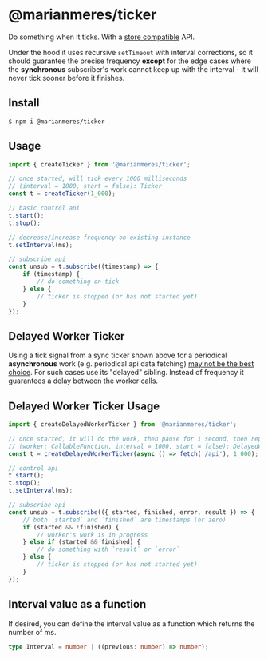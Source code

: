 # @marianmeres/ticker

Do something when it ticks. With a [store compatible](https://github.com/marianmeres/store) API.

Under the hood it uses recursive `setTimeout` with interval corrections,
so it should guarantee the precise frequency **except** for the edge cases where the
**synchronous**
subscriber's work cannot keep up with the interval - it will never tick sooner before it
finishes.

## Install

```shell
$ npm i @marianmeres/ticker
```

## Usage

```typescript
import { createTicker } from '@marianmeres/ticker';

// once started, will tick every 1000 milliseconds
// (interval = 1000, start = false): Ticker
const t = createTicker(1_000);

// basic control api
t.start();
t.stop();

// decrease/increase frequency on existing instance
t.setInterval(ms);

// subscribe api
const unsub = t.subscribe((timestamp) => {
	if (timestamp) {
		// do something on tick
	} else {
		// ticker is stopped (or has not started yet)
	}
});
```

## Delayed Worker Ticker

Using a tick signal from a sync ticker shown above for a periodical **asynchronous** work
(e.g. periodical api data fetching) [may not be the best choice](https://developer.mozilla.org/en-US/docs/Web/API/setInterval#ensure_that_execution_duration_is_shorter_than_interval_frequency).
For such cases use its "delayed" sibling. Instead of frequency it guarantees a delay
between the worker calls.

## Delayed Worker Ticker Usage

```typescript
import { createDelayedWorkerTicker } from '@marianmeres/ticker';

// once started, it will do the work, then pause for 1 second, then repeat...
// (worker: CallableFunction, interval = 1000, start = false): DelayedWorkerTicker
const t = createDelayedWorkerTicker(async () => fetch('/api'), 1_000);

// control api
t.start();
t.stop();
t.setInterval(ms);

// subscribe api
const unsub = t.subscribe(({ started, finished, error, result }) => {
	// both `started` and `finished` are timestamps (or zero)
	if (started && !finished) {
		// worker's work is in progress
	} else if (started && finished) {
		// do something with `result` or `error`
	} else {
		// ticker is stopped (or has not started yet)
	}
});
```

## Interval value as a function

If desired, you can define the interval value as a function which returns the number of ms.

```typescript
type Interval = number | ((previous: number) => number);
```
